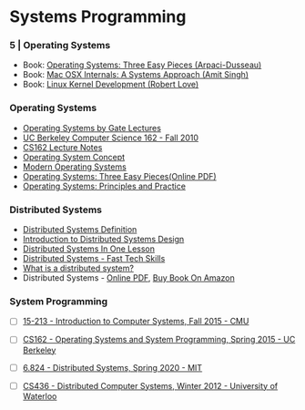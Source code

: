 # Systems Programming

### 5 | Operating Systems
- Book: [Operating Systems: Three Easy Pieces (Arpaci-Dusseau)](http://pages.cs.wisc.edu/~remzi/OSTEP/)
- Book: [Mac OSX Internals: A Systems Approach (Amit Singh)](https://www.amazon.com/Mac-OS-Internals-Systems-Approach/dp/0321278542/)
- Book: [Linux Kernel Development (Robert Love)](https://www.amazon.com/Linux-Kernel-Development-Robert-Love/dp/0672329468)

### Operating Systems

- [Operating Systems by Gate Lectures ](http://bit.ly/2BDbPGQ)
- [UC Berkeley Computer Science 162 - Fall 2010](http://bit.ly/2BAAjAF)
- [CS162 Lecture Notes](http://bit.ly/2HtvtWn)
- [Operating System Concept](http://amzn.to/2EOJFuB)
- [Modern Operating Systems](http://amzn.to/2CvAERS)
- [Operating Systems: Three Easy Pieces(Online PDF)](http://pages.cs.wisc.edu/~remzi/OSTEP/)
- [Operating Systems: Principles and Practice](http://amzn.to/2ommQEq)

### Distributed Systems

- [Distributed Systems Definition](https://m.youtube.com/watch?v=nH9uwoyczFc)
- [Introduction to Distributed Systems Design](http://bit.ly/13KaEko)
- [Distributed Systems In One Lesson](http://bit.ly/2sJA3MU)
- [Distributed Systems - Fast Tech Skills](http://bit.ly/2EDAwBw)
- [What is a distributed system?](http://bit.ly/2EDP5ZX)
- Distributed Systems - [Online PDF](http://bit.ly/2wQshO0), [Buy Book On Amazon](http://amzn.to/2sAcoOE)

### System Programming

- [ ] [15-213 - Introduction to Computer Systems, Fall 2015 - CMU](https://scs.hosted.panopto.com/Panopto/Pages/Sessions/List.aspx#folderID=%22b96d90ae-9871-4fae-91e2-b1627b43e25e%22)
- [ ] [CS162 - Operating Systems and System Programming, Spring 2015 - UC Berkeley](http://www.infocobuild.com/education/audio-video-courses/computer-science/cs162-spring2015-berkeley.html)
- [ ] [6.824 - Distributed Systems, Spring 2020 - MIT](https://www.youtube.com/playlist?list=PLrw6a1wE39_tb2fErI4-WkMbsvGQk9_UB)
- [ ] [CS436 - Distributed Computer Systems, Winter 2012 - University of Waterloo](https://www.youtube.com/playlist?list=PLawkBQ15NDEkDJ5IyLIJUTZ1rRM9YQq6N)

